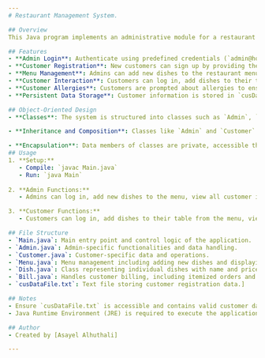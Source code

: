 ```yaml
---
# Restaurant Management System.

## Overview
This Java program implements an administrative module for a restaurant management system using Object-Oriented Programming (OOP) principles. It facilitates menu management, customer interaction, and ensures secure access and data handling.

## Features
- **Admin Login**: Authenticate using predefined credentials (`admin@hotmail.com`, `2023`), with additional key password verification.
- **Customer Registration**: New customers can sign up by providing their details.
- **Menu Management**: Admins can add new dishes to the restaurant menu dynamically.
- **Customer Interaction**: Customers can log in, add dishes to their table, view their bill, and choose a payment method.
- **Customer Allergies**: Customers are prompted about allergies to ensure safe food selection.
- **Persistent Data Storage**: Customer information is stored in `cusDataFile.txt` for login and registration purposes.

## Object-Oriented Design
- **Classes**: The system is structured into classes such as `Admin`, `Customer`, `Menu`, `Dish`, and `Bill`, each encapsulating specific functionalities and data related to its role.

- **Inheritance and Composition**: Classes like `Admin` and `Customer` inherit from a base `User` class, promoting code reuse and maintaining a consistent user interface.

- **Encapsulation**: Data members of classes are private, accessible through public methods, ensuring data integrity and modularity.
## Usage
1. **Setup:**
   - Compile: `javac Main.java`
   - Run: `java Main`
   
2. **Admin Functions:**
   - Admins can log in, add new dishes to the menu, view all customer information, and exit the system.

3. **Customer Functions:**
   - Customers can log in, add dishes to their table from the menu, view and pay their bill, and exit.

## File Structure
- `Main.java`: Main entry point and control logic of the application.
- `Admin.java`: Admin-specific functionalities and data handling.
- `Customer.java`: Customer-specific data and operations.
- `Menu.java`: Menu management including adding new dishes and displaying the menu.
- `Dish.java`: Class representing individual dishes with name and price.
- `Bill.java`: Handles customer billing, including itemized orders and total price.
- `cusDataFile.txt`: Text file storing customer registration data.]

## Notes
- Ensure `cusDataFile.txt` is accessible and contains valid customer data.
- Java Runtime Environment (JRE) is required to execute the application.

## Author
- Created by [Asayel Alhuthali]

---
```

